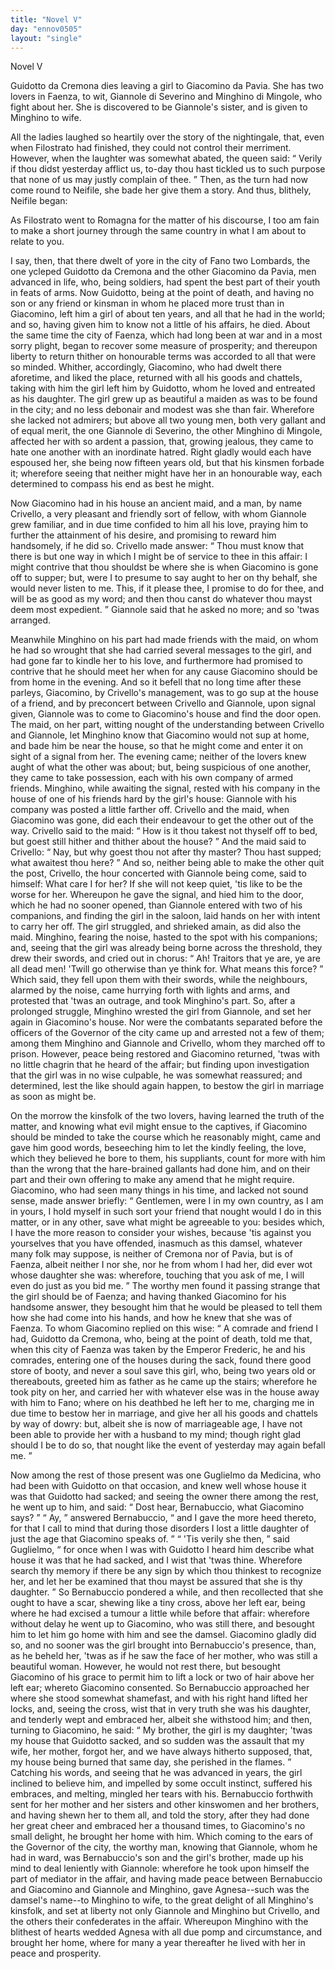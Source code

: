 ```yaml
---
title: "Novel V"
day: "ennov0505"
layout: "single"
---
```

<html>
 <head>
 </head>
 <body>
  <div id="nov0505" type="novella" who="neifile">
   <head>
    Novel V
   </head>
   <argument>
    <p>
     <milestone id="p05050001"/>
     <!--(i)-->
     Guidotto da Cremona dies leaving a girl to Giacomino da
 Pavia. She has two lovers in Faenza, to wit, Giannole
 di Severino and Minghino di Mingole, who fight
 about her. She is discovered to be Giannole's sister,
 and is given to Minghino to wife.
     <!--(/i)-->
    </p>
   </argument>
   <div3 type="commentary" who="author">
    <p>
     <milestone id="p05050002"/>
     <!--(sc)-->
     All
     <!--(/sc)-->
     the ladies laughed so heartily over the story of the
 nightingale, that, even when Filostrato had finished, they could not control
 their merriment. However, when the laughter was somewhat
 abated, the queen said:
     <q direct="unspecified">
      Verily if thou didst yesterday afflict us,
 to-day thou hast tickled us to such purpose that none of us may
 justly complain of thee.
     </q>
     Then, as the turn had now come round
 to Neifile, she bade her give them a story. And thus, blithely,
 Neifile began:
    </p>
   </div3>
   <div3 type="commentary" who="neifile">
    <p>
     <milestone id="p05050003"/>
     As Filostrato went to Romagna for the matter of
 his discourse, I too am fain to make a short journey through the
 same country in what I am about to relate to you.
    </p>
   </div3>
   <p>
    <milestone id="p05050004"/>
    I say, then, that there dwelt of yore in the city of Fano two
 Lombards, the one ycleped Guidotto da Cremona and the other
 Giacomino da Pavia, men advanced in life, who, being soldiers, had
 spent the best part of their youth in feats of arms.
    <milestone id="p05050005"/>
    Now Guidotto,
 being at the point of death, and having no son or any friend or kinsman
 in whom he placed more trust than in Giacomino, left him a
 girl of about ten years, and all that he had in the world; and so,
 having given him to know not a little of his affairs, he died.
    <milestone id="p05050006"/>
    About
 the same time the city of Faenza, which had long been at war and
 in a most sorry plight, began to recover some measure of prosperity;
 and thereupon liberty to return thither on honourable terms was
 accorded to all that were so minded. Whither, accordingly, Giacomino,
 who had dwelt there aforetime, and liked the place, returned
    <pb n="31"/>
    with all his goods and chattels, taking with him the girl left him by
 Guidotto, whom he loved and entreated as his daughter.
    <milestone id="p05050007"/>
    The girl
 grew up as beautiful a maiden as was to be found in the city; and
 no less debonair and modest was she than fair. Wherefore she
 lacked not admirers; but above all two young men, both very gallant
 and of equal merit, the one Giannole di Severino, the other Minghino
 di Mingole, affected her with so ardent a passion, that, growing
 jealous, they came to hate one another with an inordinate hatred.
    <milestone id="p05050008"/>
    Right gladly would each have espoused her, she being now fifteen
 years old, but that his kinsmen forbade it; wherefore seeing that
 neither might have her in an honourable way, each determined to
 compass his end as best he might.
   </p>
   <p>
    <milestone id="p05050009"/>
    Now Giacomino had in his house an ancient maid, and a man, by
 name Crivello, a very pleasant and friendly sort of fellow, with whom
 Giannole grew familiar, and in due time confided to him all his love,
 praying him to further the attainment of his desire, and promising to
 reward him handsomely, if he did so.
    <milestone id="p05050010"/>
    Crivello made answer:
    <q direct="unspecified">
     Thou
 must know that there is but one way in which I might be of service
 to thee in this affair: I might contrive that thou shouldst be where
 she is when Giacomino is gone off to supper; but, were I to presume
 to say aught to her on thy behalf, she would never listen to me.
 This, if it please thee, I promise to do for thee, and will be as good
 as my word; and then thou canst do whatever thou mayst deem
 most expedient.
    </q>
    <milestone id="p05050011"/>
    Giannole said that he asked no more; and so 'twas
 arranged.
   </p>
   <p>
    <milestone id="p05050012"/>
    Meanwhile Minghino on his part had made friends with the
 maid, on whom he had so wrought that she had carried several
 messages to the girl, and had gone far to kindle her to his love, and
 furthermore had promised to contrive that he should meet her when
 for any cause Giacomino should be from home in the evening.
    <milestone id="p05050013"/>
    And
 so it befell that no long time after these parleys, Giacomino, by
 Crivello's management, was to go sup at the house of a friend, and
 by preconcert between Crivello and Giannole, upon signal given,
 Giannole was to come to Giacomino's house and find the door open.
    <milestone id="p05050014"/>
    The maid, on her part, witting nought of the understanding between
 Crivello and Giannole, let Minghino know that Giacomino would not
 sup at home, and bade him be near the house, so that he might come
 and enter it on sight of a signal from her.
    <milestone id="p05050015"/>
    The evening came; neither
    <pb n="32"/>
    of the lovers knew aught of what the other was about; but, being
 suspicious of one another, they came to take possession, each with
 his own company of armed friends. Minghino, while awaiting the
 signal, rested with his company in the house of one of his friends
 hard by the girl's house: Giannole with his company was posted a
 little farther off.
    <milestone id="p05050016"/>
    Crivello and the maid, when Giacomino was gone,
 did each their endeavour to get the other out of the way. Crivello
 said to the maid:
    <q direct="unspecified">
     How is it thou takest not thyself off to bed,
 but goest still hither and thither about the house?
    </q>
    <milestone id="p05050017"/>
    And the maid
 said to Crivello:
    <q direct="unspecified">
     Nay, but why goest thou not after thy master?
 Thou hast supped; what awaitest thou here?
    </q>
    <milestone id="p05050018"/>
    And so, neither
      being able to make the other quit the post,
    <milestone id="p05050019"/>
    Crivello, the hour
 concerted with Giannole being come, said to himself: What care
 I for her? If she will not keep quiet, 'tis like to be the worse for
 her. Whereupon he gave the signal, and hied him to the door,
 which he had no sooner opened, than Giannole entered with two of
 his companions, and finding the girl in the saloon, laid hands on her
 with intent to carry her off.
    <milestone id="p05050020"/>
    The girl struggled, and shrieked amain,
 as did also the maid. Minghino, fearing the noise, hasted to the
 spot with his companions; and, seeing that the girl was already being
 borne across the threshold, they drew their swords, and cried out in
 chorus:
    <q direct="unspecified">
     Ah! Traitors that ye are, ye are all dead men! 'Twill
 go otherwise than ye think for. What means this force?
    </q>
    Which
 said, they fell upon them with their swords,
    <milestone id="p05050021"/>
    while the neighbours,
 alarmed by the noise, came hurrying forth with lights and arms, and
 protested that 'twas an outrage, and took Minghino's part. So, after
 a prolonged struggle, Minghino wrested the girl from Giannole, and
 set her again in Giacomino's house. Nor were the combatants
 separated before the officers of the Governor of the city came up
 and arrested not a few of them; among them Minghino and Giannole
 and Crivello, whom they marched off to prison.
    <milestone id="p05050022"/>
    However,
 peace being restored and Giacomino returned, 'twas with no little
 chagrin that he heard of the affair; but finding upon investigation
 that the girl was in no wise culpable, he was somewhat reassured;
 and determined, lest the like should again happen, to bestow the girl
 in marriage as soon as might be.
   </p>
   <p>
    <milestone id="p05050023"/>
    On the morrow the kinsfolk of the two lovers, having learned
 the truth of the matter, and knowing what evil might ensue to the
    <pb n="33"/>
    captives, if Giacomino should be minded to take the course which
 he reasonably might, came and gave him good words, beseeching him
 to let the kindly feeling, the love, which they believed he bore
 to them, his suppliants, count for more with him than the wrong
 that the hare-brained gallants had done him, and on their part and
 their own offering to make any amend that he might require.
    <milestone id="p05050024"/>
    Giacomino, who had seen many things in his time, and lacked not
 sound sense, made answer briefly:
    <q direct="unspecified">
     Gentlemen, were I in my own
 country, as I am in yours, I hold myself in such sort your friend
 that nought would I do in this matter, or in any other, save what
 might be agreeable to you:
     <milestone id="p05050025"/>
     besides which, I have the more reason
 to consider your wishes, because 'tis against you yourselves that you
 have offended, inasmuch as this damsel, whatever many folk may
 suppose, is neither of Cremona nor of Pavia, but is of Faenza, albeit
 neither I nor she, nor he from whom I had her, did ever wot whose
 daughter she was: wherefore, touching that you ask of me, I will
 even do just as you bid me.
    </q>
    <milestone id="p05050026"/>
    The worthy men found it passing
 strange that the girl should be of Faenza; and having thanked Giacomino
 for his handsome answer, they besought him that he would be
 pleased to tell them how she had come into his hands, and how he
 knew that she was of Faenza.
    <milestone id="p05050027"/>
    To whom Giacomino replied on
 this wise:
    <q direct="unspecified">
     A comrade and friend I had, Guidotto da Cremona,
 who, being at the point of death, told me that, when this city of
 Faenza was taken by the Emperor Frederic, he and his comrades,
 entering one of the houses during the sack, found there good store of
 booty, and never a soul save this girl,
     <milestone id="p05050028"/>
     who, being two years old or
 thereabouts, greeted him as father as he came up the stairs; wherefore
 he took pity on her, and carried her with whatever else was in the
 house away with him to Fano; where on his deathbed he left her to
 me, charging me in due time to bestow her in marriage, and give her
 all his goods and chattels by way of dowry:
     <milestone id="p05050029"/>
     but, albeit she is now
 of marriageable age, I have not been able to provide her with a
 husband to my mind; though right glad should I be to do so, that
 nought like the event of yesterday may again befall me.
    </q>
   </p>
   <p>
    <milestone id="p05050030"/>
    Now among the rest of those present was one Guglielmo da
 Medicina, who had been with Guidotto on that occasion, and knew
 well whose house it was that Guidotto had sacked; and seeing the
 owner there among the rest, he went up to him, and said:
    <q direct="unspecified">
     Dost
     <pb n="34"/>
     hear, Bernabuccio, what Giacomino says?
    </q>
    <milestone id="p05050031"/>
    <q direct="unspecified">
     Ay,
    </q>
    answered
 Bernabuccio,
    <q direct="unspecified">
     and I gave the more heed thereto, for that I call to mind
 that during those disorders I lost a little daughter of just the age that
 Giacomino speaks of.
    </q>
    <milestone id="p05050032"/>
    <q direct="unspecified">
     'Tis verily she then,
    </q>
    said Guglielmo,
    <q direct="unspecified">
     for once when I was with Guidotto I heard him describe what house
 it was that he had sacked, and I wist that 'twas thine. Wherefore
 search thy memory if there be any sign by which thou thinkest to
 recognize her, and let her be examined that thou mayst be assured that
 she is thy daughter.
    </q>
    <milestone id="p05050033"/>
    So Bernabuccio pondered a while, and then
 recollected that she ought to have a scar, shewing like a tiny cross,
 above her left ear, being where he had excised a tumour a little while
 before that affair: wherefore without delay he went up to Giacomino,
 who was still there, and besought him to let him go home with
 him and see the damsel.
    <milestone id="p05050034"/>
    Giacomino gladly did so, and no sooner was
 the girl brought into Bernabuccio's presence, than, as he beheld her,
 'twas as if he saw the face of her mother, who was still a beautiful
 woman. However, he would not rest there, but besought Giacomino
 of his grace to permit him to lift a lock or two of hair above her left
 ear; whereto Giacomino consented.
    <milestone id="p05050035"/>
    So Bernabuccio approached
 her where she stood somewhat shamefast, and with his right hand
 lifted her locks, and, seeing the cross, wist that in very truth she was
 his daughter, and tenderly wept and embraced her, albeit she withstood
 him;
    <milestone id="p05050036"/>
    and then, turning to Giacomino, he said:
    <q direct="unspecified">
     My
 brother, the girl is my daughter; 'twas my house that Guidotto
 sacked, and so sudden was the assault that my wife, her mother,
 forgot her, and we have always hitherto supposed, that, my house
 being burned that same day, she perished in the flames.
    </q>
    <milestone id="p05050037"/>
    Catching
 his words, and seeing that he was advanced in years, the girl inclined
 to believe him, and impelled by some occult instinct, suffered his
 embraces, and melting, mingled her tears with his.
    <milestone id="p05050038"/>
    Bernabuccio
 forthwith sent for her mother and her sisters and other kinswomen
 and her brothers, and having shewn her to them all, and told the
 story, after they had done her great cheer and embraced her a
 thousand times, to Giacomino's no small delight, he brought her
 home with him.
    <milestone id="p05050039"/>
    Which coming to the ears of the Governor of the
 city, the worthy man, knowing that Giannole, whom he had in
 ward, was Bernabuccio's son and the girl's brother, made up his
 mind to deal leniently with Giannole: wherefore he took upon
    <pb n="35"/>
    himself the part of mediator in the affair, and having made peace
 between Bernabuccio and Giacomino and Giannole and Minghino,
 gave Agnesa--such was the damsel's name--to Minghino to wife, to
 the great delight of all Minghino's kinsfolk, and set at liberty not
 only Giannole and Minghino but Crivello, and the others their
 confederates in the affair.
    <milestone id="p05050040"/>
    Whereupon Minghino with the blithest
 of hearts wedded Agnesa with all due pomp and circumstance, and
 brought her home, where for many a year thereafter he lived with
 her in peace and prosperity.
   </p>
  </div>
 </body>
</html>